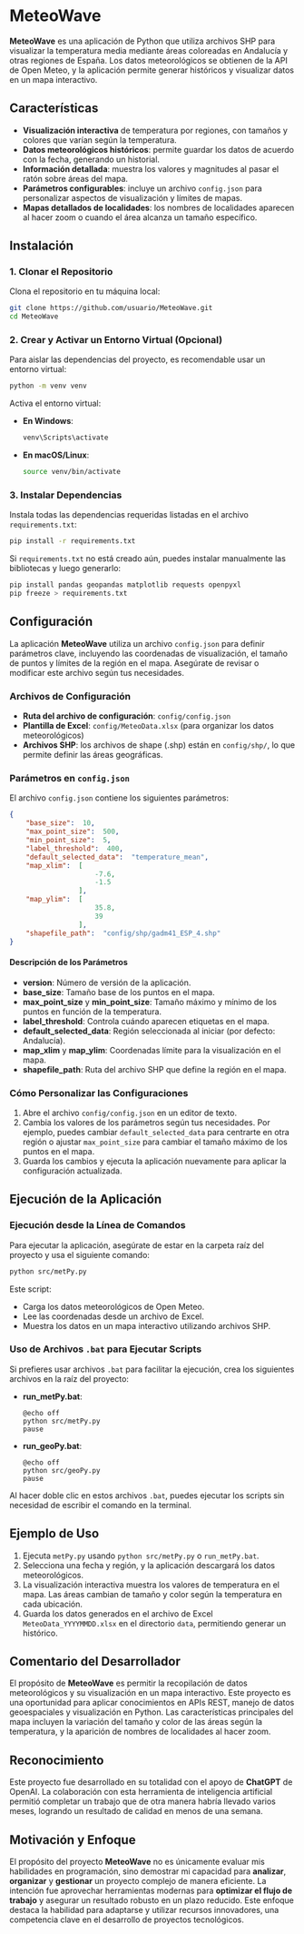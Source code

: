 
# MeteoWave

**MeteoWave** es una aplicación de Python que utiliza archivos SHP para visualizar la temperatura media mediante áreas coloreadas en Andalucía y otras regiones de España. Los datos meteorológicos se obtienen de la API de Open Meteo, y la aplicación permite generar históricos y visualizar datos en un mapa interactivo.

## Características

- **Visualización interactiva** de temperatura por regiones, con tamaños y colores que varían según la temperatura.
- **Datos meteorológicos históricos**: permite guardar los datos de acuerdo con la fecha, generando un historial.
- **Información detallada**: muestra los valores y magnitudes al pasar el ratón sobre áreas del mapa.
- **Parámetros configurables**: incluye un archivo `config.json` para personalizar aspectos de visualización y límites de mapas.
- **Mapas detallados de localidades**: los nombres de localidades aparecen al hacer zoom o cuando el área alcanza un tamaño específico.

## Instalación

### 1. Clonar el Repositorio

Clona el repositorio en tu máquina local:

```bash
git clone https://github.com/usuario/MeteoWave.git
cd MeteoWave
```

### 2. Crear y Activar un Entorno Virtual (Opcional)

Para aislar las dependencias del proyecto, es recomendable usar un entorno virtual:

```bash
python -m venv venv
```

Activa el entorno virtual:

- **En Windows**:

  ```bash
  venv\Scripts\activate
  ```

- **En macOS/Linux**:

  ```bash
  source venv/bin/activate
  ```

### 3. Instalar Dependencias

Instala todas las dependencias requeridas listadas en el archivo `requirements.txt`:

```bash
pip install -r requirements.txt
```

Si `requirements.txt` no está creado aún, puedes instalar manualmente las bibliotecas y luego generarlo:

```bash
pip install pandas geopandas matplotlib requests openpyxl
pip freeze > requirements.txt
```

## Configuración

La aplicación **MeteoWave** utiliza un archivo `config.json` para definir parámetros clave, incluyendo las coordenadas de visualización, el tamaño de puntos y límites de la región en el mapa. Asegúrate de revisar o modificar este archivo según tus necesidades.

### Archivos de Configuración

- **Ruta del archivo de configuración**: `config/config.json`
- **Plantilla de Excel**: `config/MeteoData.xlsx` (para organizar los datos meteorológicos)
- **Archivos SHP**: los archivos de shape (.shp) están en `config/shp/`, lo que permite definir las áreas geográficas.

### Parámetros en `config.json`

El archivo `config.json` contiene los siguientes parámetros:

```json
{
    "base_size":  10,
    "max_point_size":  500,
    "min_point_size":  5,
    "label_threshold":  400,
    "default_selected_data":  "temperature_mean",
    "map_xlim":  [
                     -7.6,
                     -1.5
                 ],
    "map_ylim":  [
                     35.8,
                     39
                 ],
    "shapefile_path":  "config/shp/gadm41_ESP_4.shp"
}
```

#### Descripción de los Parámetros

- **version**: Número de versión de la aplicación.
- **base_size**: Tamaño base de los puntos en el mapa.
- **max_point_size** y **min_point_size**: Tamaño máximo y mínimo de los puntos en función de la temperatura.
- **label_threshold**: Controla cuándo aparecen etiquetas en el mapa.
- **default_selected_data**: Región seleccionada al iniciar (por defecto: Andalucía).
- **map_xlim** y **map_ylim**: Coordenadas límite para la visualización en el mapa.
- **shapefile_path**: Ruta del archivo SHP que define la región en el mapa.

### Cómo Personalizar las Configuraciones

1. Abre el archivo `config/config.json` en un editor de texto.
2. Cambia los valores de los parámetros según tus necesidades. Por ejemplo, puedes cambiar `default_selected_data` para centrarte en otra región o ajustar `max_point_size` para cambiar el tamaño máximo de los puntos en el mapa.
3. Guarda los cambios y ejecuta la aplicación nuevamente para aplicar la configuración actualizada.

## Ejecución de la Aplicación

### Ejecución desde la Línea de Comandos

Para ejecutar la aplicación, asegúrate de estar en la carpeta raíz del proyecto y usa el siguiente comando:

```bash
python src/metPy.py
```

Este script:

- Carga los datos meteorológicos de Open Meteo.
- Lee las coordenadas desde un archivo de Excel.
- Muestra los datos en un mapa interactivo utilizando archivos SHP.

### Uso de Archivos `.bat` para Ejecutar Scripts

Si prefieres usar archivos `.bat` para facilitar la ejecución, crea los siguientes archivos en la raíz del proyecto:

- **run_metPy.bat**:

  ```batch
  @echo off
  python src/metPy.py
  pause
  ```

- **run_geoPy.bat**:

  ```batch
  @echo off
  python src/geoPy.py
  pause
  ```

Al hacer doble clic en estos archivos `.bat`, puedes ejecutar los scripts sin necesidad de escribir el comando en la terminal.

## Ejemplo de Uso

1. Ejecuta `metPy.py` usando `python src/metPy.py` o `run_metPy.bat`.
2. Selecciona una fecha y región, y la aplicación descargará los datos meteorológicos.
3. La visualización interactiva muestra los valores de temperatura en el mapa. Las áreas cambian de tamaño y color según la temperatura en cada ubicación.
4. Guarda los datos generados en el archivo de Excel `MeteoData_YYYYMMDD.xlsx` en el directorio `data`, permitiendo generar un histórico.

## Comentario del Desarrollador

El propósito de **MeteoWave** es permitir la recopilación de datos meteorológicos y su visualización en un mapa interactivo. Este proyecto es una oportunidad para aplicar conocimientos en APIs REST, manejo de datos geoespaciales y visualización en Python. Las características principales del mapa incluyen la variación del tamaño y color de las áreas según la temperatura, y la aparición de nombres de localidades al hacer zoom.

## Reconocimiento
Este proyecto fue desarrollado en su totalidad con el apoyo de **ChatGPT** de OpenAI. La colaboración con esta herramienta de inteligencia artificial permitió completar un trabajo que de otra manera habría llevado varios meses, logrando un resultado de calidad en menos de una semana.

## Motivación y Enfoque
El propósito del proyecto **MeteoWave** no es únicamente evaluar mis habilidades en programación, sino demostrar mi capacidad para **analizar**, **organizar** y **gestionar** un proyecto complejo de manera eficiente. La intención fue aprovechar herramientas modernas para **optimizar el flujo de trabajo** y asegurar un resultado robusto en un plazo reducido. Este enfoque destaca la habilidad para adaptarse y utilizar recursos innovadores, una competencia clave en el desarrollo de proyectos tecnológicos.

